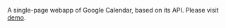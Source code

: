 A single-page webapp of Google Calendar, based on its API. Please visit [demo](http://calendar.ruanyifeng.com).

